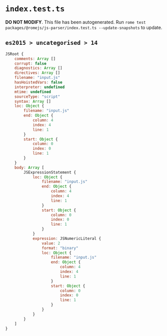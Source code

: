 # `index.test.ts`

**DO NOT MODIFY**. This file has been autogenerated. Run `rome test packages/@romejs/js-parser/index.test.ts --update-snapshots` to update.

## `es2015 > uncategorised > 14`

```javascript
JSRoot {
	comments: Array []
	corrupt: false
	diagnostics: Array []
	directives: Array []
	filename: "input.js"
	hasHoistedVars: false
	interpreter: undefined
	mtime: undefined
	sourceType: "script"
	syntax: Array []
	loc: Object {
		filename: "input.js"
		end: Object {
			column: 4
			index: 4
			line: 1
		}
		start: Object {
			column: 0
			index: 0
			line: 1
		}
	}
	body: Array [
		JSExpressionStatement {
			loc: Object {
				filename: "input.js"
				end: Object {
					column: 4
					index: 4
					line: 1
				}
				start: Object {
					column: 0
					index: 0
					line: 1
				}
			}
			expression: JSNumericLiteral {
				value: 2
				format: "binary"
				loc: Object {
					filename: "input.js"
					end: Object {
						column: 4
						index: 4
						line: 1
					}
					start: Object {
						column: 0
						index: 0
						line: 1
					}
				}
			}
		}
	]
}
```
